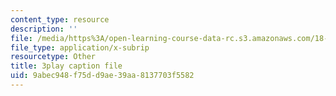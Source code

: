 ```yaml
---
content_type: resource
description: ''
file: /media/https%3A/open-learning-course-data-rc.s3.amazonaws.com/18-404j-theory-of-computation-fall-2020/9abec948f75dd9ae39aa8137703f5582_oNsscmUwjMU.srt
file_type: application/x-subrip
resourcetype: Other
title: 3play caption file
uid: 9abec948-f75d-d9ae-39aa-8137703f5582
---
```

